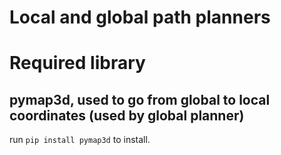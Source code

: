 # Local and global path planners
# Required library
## pymap3d, used to go from global to local coordinates (used by global planner)
run `pip install pymap3d` to install.
